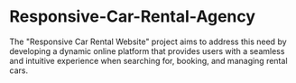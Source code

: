 # Responsive-Car-Rental-Agency
The "Responsive Car Rental Website" project aims to address this need by developing a dynamic online platform that provides users with a seamless and intuitive experience when searching for, booking, and managing rental cars.
